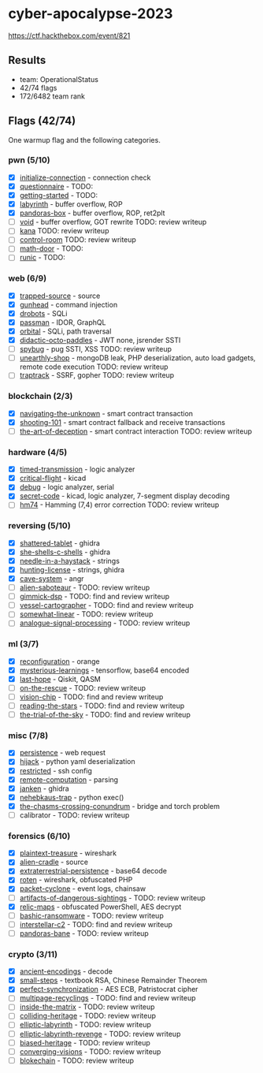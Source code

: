 # cyber-apocalypse-2023

https://ctf.hackthebox.com/event/821

## Results

- team: OperationalStatus
- 42/74 flags
- 172/6482 team rank

## Flags (42/74)

One warmup flag and the following categories.

### pwn (5/10)

- [x] [initialize-connection](pwn/init-connection/) - connection check
- [x] [questionnaire](pwn/questionnaire/) - TODO:
- [x] [getting-started](pwn/getting-started/) - TODO:
- [x] [labyrinth](pwn/labyrinth/) - buffer overflow, ROP
- [x] [pandoras-box](pwn/pandoras-box/) - buffer overflow, ROP, ret2plt
- [ ] [void](pwn/void/) - buffer overflow, GOT rewrite TODO: review writeup
- [ ] [kana](pwn/kana/) TODO: review writeup
- [ ] [control-room](pwn/control-room/) TODO: review writeup
- [ ] [math-door](pwn/math-door/) - TODO:
- [ ] [runic](pwn/runic/) - TODO:

### web (6/9)

- [x] [trapped-source](web/trapped-source/) - source
- [x] [gunhead](web/gunhead/) - command injection
- [x] [drobots](web/drobots/) - SQLi
- [x] [passman](web/passman/) - IDOR, GraphQL
- [x] [orbital](web/orbital/) - SQLi, path traversal
- [x] [didactic-octo-paddles](web/didactic-octo-paddles/) - JWT none, jsrender SSTI
- [ ] [spybug](web/spybug/) - pug SSTI, XSS TODO: review writeup
- [ ] [unearthly-shop](web/unearthly-shop/) - mongoDB leak, PHP deserialization, auto load gadgets, remote code execution TODO: review writeup
- [ ] [traptrack](web/traptrack/) - SSRF, gopher TODO: review writeup

### blockchain (2/3)

- [x] [navigating-the-unknown](blockchain/navigating-the-unknown/) - smart contract transaction
- [x] [shooting-101](blockchain/shooting-101/) - smart contract fallback and receive transactions
- [ ] [the-art-of-deception](blockchain/art-of-deception/) - smart contract interaction TODO: review writeup

### hardware (4/5)

- [x] [timed-transmission](hardware/timed-transmission/) - logic analyzer
- [x] [critical-flight](hardware/critical-flight/) - kicad
- [x] [debug](hardware/debug/) - logic analyzer, serial
- [x] [secret-code](hardware/secret-code/) - kicad, logic analyzer, 7-segment display decoding
- [ ] [hm74](hardware/hm74/) - Hamming (7,4) error correction TODO: review writeup

### reversing (5/10)

- [x] [shattered-tablet](reversing/shattered-tablet/) - ghidra
- [x] [she-shells-c-shells](reversing/she-shells-c-shells/) - ghidra
- [x] [needle-in-a-haystack](reversing/needle-in-a-haystack/) - strings
- [x] [hunting-license](reversing/hunting-license/) - strings, ghidra
- [x] [cave-system](reversing/cave-system/) - angr
- [ ] [alien-saboteaur](reversing/alien-saboteaur/) - TODO: review writeup
- [ ] [gimmick-dsp](reversing/gimmick-dsp/) - TODO: find and review writeup
- [ ] [vessel-cartographer](reversing/vessel-cartographer/) - TODO: find and review writeup
- [ ] [somewhat-linear](reversing/somewhat-linear/) - TODO: review writeup
- [ ] [analogue-signal-processing](reversing/analogue-signal-processing/) - TODO: review writeup

### ml (3/7)

- [x] [reconfiguration](ml/reconfiguration/) - orange
- [x] [mysterious-learnings](ml/reconfiguration/) - tensorflow, base64 encoded
- [x] [last-hope](ml/reconfiguration/) - Qiskit, QASM
- [ ] [on-the-rescue](ml/on-the-rescue/) - TODO: review writeup
- [ ] [vision-chip](ml/vision-chip/) - TODO: find and review writeup
- [ ] [reading-the-stars](ml/reading-the-stars/) - TODO: find and review writeup
- [ ] [the-trial-of-the-sky](ml/the-trial-of-the-sky/) - TODO: find and review writeup

### misc (7/8)

- [x] [persistence](misc/persistence/) - web request
- [x] [hijack](misc/hijack/) - python yaml deserialization
- [x] [restricted](misc/restricted/) - ssh config
- [x] [remote-computation](misc/remote-computation/) - parsing
- [x] [janken](misc/janken/) - ghidra
- [x] [nehebkaus-trap](misc/nehebkaus-trap/) - python exec()
- [x] [the-chasms-crossing-conundrum](misc/the-chasms-crossing-conundrum/) - bridge and torch problem
- [ ] calibrator - TODO: review writeup

### forensics (6/10)

- [x] [plaintext-treasure](forensics/plaintext-treasure/) - wireshark
- [x] [alien-cradle](forensics/alien-cradle/) - source
- [x] [extraterrestrial-persistence](forensics/extraterrestrial-persistence/) - base64 decode
- [x] [roten](forensics/roten/) - wireshark, obfuscated PHP
- [x] [packet-cyclone](forensics/packet-cyclone/) - event logs, chainsaw
- [ ] [artifacts-of-dangerous-sightings](forensics/artifacts-of-dangerous-sightings/) - TODO: review writeup
- [x] [relic-maps](forensics/relic-maps/) - obfuscated PowerShell, AES decrypt
- [ ] [bashic-ransomware](forensics/bashic-ransomware/) - TODO: review writeup
- [ ] [interstellar-c2](forensics/interstellar-c2/) - TODO: find and review writeup
- [ ] [pandoras-bane](forensics/pandoras-bane/) - TODO: review writeup

### crypto (3/11)

- [x] [ancient-encodings](crypto/ancient-encodings/) - decode
- [x] [small-steps](crypto/small-steps/) - textbook RSA, Chinese Remainder Theorem
- [x] [perfect-synchronization](crypto/perfect-synchronization/) - AES ECB, Patristocrat cipher
- [ ] [multipage-recyclings](crypto/multipage-recyclings/) - TODO: find and review writeup
- [ ] [inside-the-matrix](crypto/inside-the-matrix/) - TODO: review writeup
- [ ] [colliding-heritage](crypto/colliding-heritage/) - TODO: review writeup
- [ ] [elliptic-labyrinth](crypto/elliptic-labyrinth/) - TODO: review writeup
- [ ] [elliptic-labyrinth-revenge](crypto/elliptic-labyrinth-revenge/) - TODO: review writeup
- [ ] [biased-heritage](crypto/biased-heritage/) - TODO: review writeup
- [ ] [converging-visions](crypto/converging-visions/) - TODO: review writeup
- [ ] [blokechain](crypto/blokechain/) - TODO: review writeup
